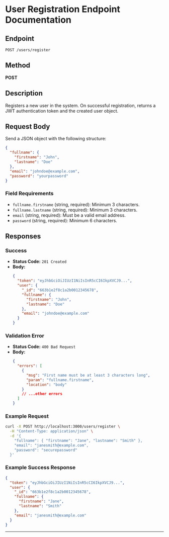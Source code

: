 # User Registration Endpoint Documentation

## Endpoint

`POST /users/register`

## Method

**POST**

## Description

Registers a new user in the system. On successful registration, returns a JWT authentication token and the created user object.

## Request Body

Send a JSON object with the following structure:

```json
{
  "fullname": {
    "firstname": "John",
    "lastname": "Doe"
  },
  "email": "johndoe@example.com",
  "password": "yourpassword"
}
```

### Field Requirements

- `fullname.firstname` (string, required): Minimum 3 characters.
- `fullname.lastname` (string, required): Minimum 3 characters.
- `email` (string, required): Must be a valid email address.
- `password` (string, required): Minimum 6 characters.

## Responses

### Success

- **Status Code:** `201 Created`
- **Body:**
  ```json
  {
    "token": "eyJhbGciOiJIUzI1NiIsInR5cCI6IkpXVCJ9...",
    "user": {
      "_id": "663b1e2f8c1a2b0012345678",
      "fullname": {
        "firstname": "John",
        "lastname": "Doe"
      },
      "email": "johndoe@example.com"
    }
  }
  ```

### Validation Error

- **Status Code:** `400 Bad Request`
- **Body:**
  ```json
  {
    "errors": [
      {
        "msg": "First name must be at least 3 characters long",
        "param": "fullname.firstname",
        "location": "body"
      }
      // ...other errors
    ]
  }
  ```

### Example Request

```bash
curl -X POST http://localhost:3000/users/register \
  -H "Content-Type: application/json" \
  -d '{
    "fullname": { "firstname": "Jane", "lastname": "Smith" },
    "email": "janesmith@example.com",
    "password": "securepassword"
  }'
```

### Example Success Response

```json
{
  "token": "eyJhbGciOiJIUzI1NiIsInR5cCI6IkpXVCJ9...",
  "user": {
    "_id": "663b1e2f8c1a2b0012345678",
    "fullname": {
      "firstname": "Jane",
      "lastname": "Smith"
    },
    "email": "janesmith@example.com"
  }
}
```

---